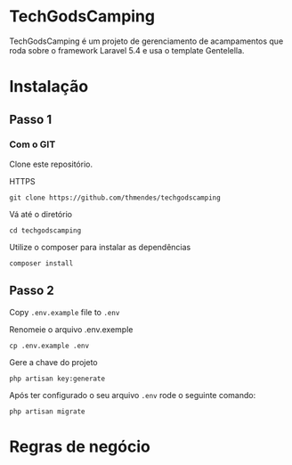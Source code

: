 # TechGodsCamping

TechGodsCamping é um projeto de gerenciamento de acampamentos que roda sobre o framework Laravel 5.4 e usa o template Gentelella.

# Instalação

## Passo 1

### Com o GIT
Clone este repositório.

HTTPS
```
git clone https://github.com/thmendes/techgodscamping
```

Vá até o diretório
```
cd techgodscamping
```

Utilize o composer para instalar as dependências
```
composer install
```

## Passo 2
Copy ```.env.example``` file to ```.env```

Renomeie o arquivo .env.exemple
```
cp .env.example .env
```

Gere a chave do projeto

```
php artisan key:generate
```

Após ter configurado o seu arquivo ```.env``` rode o seguinte comando:
```
php artisan migrate
```

# Regras de negócio

